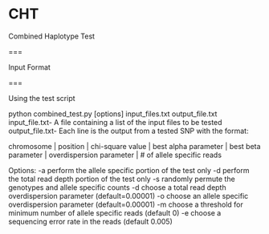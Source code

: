 CHT
===

Combined Haplotype Test

===

Input Format



===

Using the test script

python combined_test.py [options] input_files.txt output_file.txt
       input_file.txt-
		A file containing a list of the input files to be tested
       output_file.txt-
		Each line is the output from a tested SNP with the format:

chromosome | position | chi-square value | best alpha parameter | best beta parameter | overdispersion parameter | # of allele specific reads

Options:
	-a	perform the allele specific portion of the test only
	-d	perform the total read depth portion of the test only
	-s	randomly permute the genotypes and allele specific counts
	-d <float> choose a total read depth overdispersion parameter (default=0.00001)
	-o <float> choose an allele specific overdispersion parameter (default=0.00001)
	-m <int>   choose a threshold for minimum number of allele specific reads (default 0)
	-e <float> choose a sequencing error rate in the reads (default 0.005)